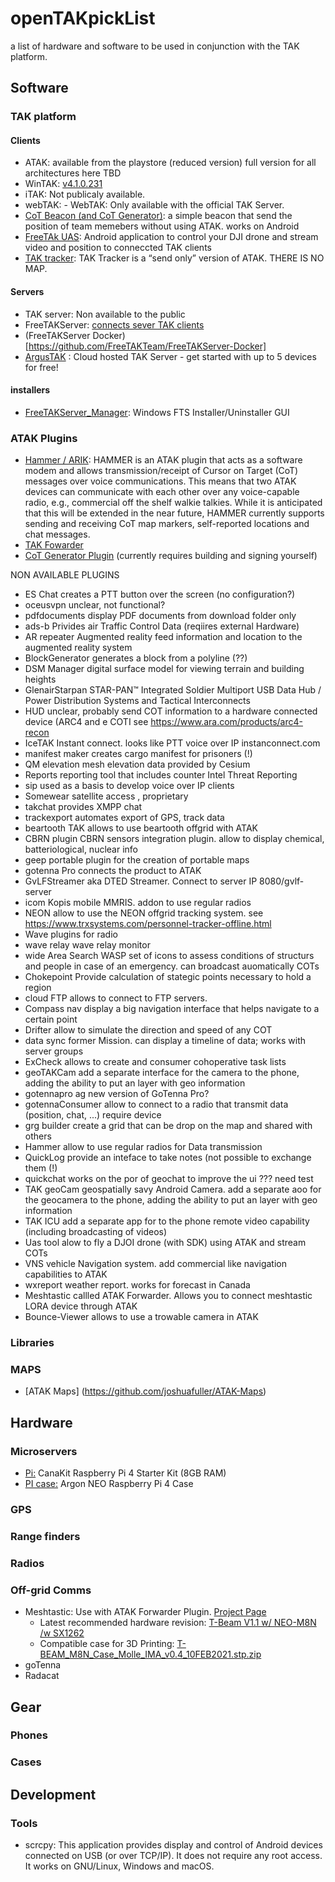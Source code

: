 # openTAKpickList
a list of hardware and software to be used in conjunction with the TAK platform.

## Software

### TAK platform
#### Clients
- ATAK: available from the playstore (reduced version) full version for all architectures here TBD
- WinTAK: [v4.1.0.231](https://drive.google.com/file/d/1BSdTpMVPlQj53W-aH83Vldc_bJpB9ZZQ/view)
- iTAK: Not publicaly available.
- webTAK:	- WebTAK: Only available with the official TAK Server.
- [CoT Beacon (and CoT Generator)](https://github.com/jonapoul/cotgenerator): a simple beacon  that send the position of team memebers without using ATAK. works on Android
- [FreeTAk UAS](https://play.google.com/store/apps/details?id=org.FreeTak.FreeTAKUAS&hl=en_US&gl=US): Android application to control your DJI drone and stream video and position to conneccted TAK clients
- [TAK tracker](https://play.google.com/store/apps/details?id=gov.tak.taktracker&hl=en_CA&gl=US): TAK Tracker is a “send only” version of ATAK. THERE IS NO MAP.

#### Servers
- TAK server: Non available to the public
- FreeTAKServer: [connects sever TAK clients](https://github.com/FreeTAKTeam/FreeTakServer)
- (FreeTAKServer Docker) [https://github.com/FreeTAKTeam/FreeTAKServer-Docker]
- [ArgusTAK](https://argustak.com/) : Cloud hosted TAK Server - get started with up to 5 devices for free!

#### installers
- [FreeTAKServer_Manager](https://github.com/Cale-Torino/FreeTAKServer_Manager): Windows FTS Installer/Uninstaller GUI

### ATAK Plugins
- [Hammer / ARIK](https://play.google.com/store/apps/details?id=com.atakmap.android.cot_utility.plugin&hl=en_CA&gl=US): HAMMER is an ATAK plugin that acts as a software modem and allows transmission/receipt of Cursor on Target (CoT) messages over voice communications. This means that two ATAK devices can communicate with each other over any voice-capable radio, e.g., commercial off the shelf walkie talkies. While it is anticipated that this will be extended in the near future, HAMMER currently supports sending and receiving CoT map markers, self-reported locations and chat messages.
- [TAK Fowarder](https://github.com/paulmandal/atak-forwarder)
- [CoT Generator Plugin](https://github.com/jonapoul/cotgenerator-plugin) (currently requires building and signing yourself)

NON AVAILABLE PLUGINS
- ES Chat	creates a PTT button over the screen (no configuration?)
- oceusvpn	unclear, not functional?
- pdfdocuments	display PDF documents from download folder only
- ads-b	Privides air Traffic Control Data (reqiires external Hardware)
- AR repeater	Augmented reality feed information and location to the augmented reality system
- BlockGenerator	generates a block from a polyline (??)
- DSM Manager	digital surface model for viewing terrain and building heights
- GlenairStarpan	STAR-PAN™ Integrated Soldier Multiport USB Data Hub / Power Distribution Systems and Tactical Interconnects
- HUD	unclear, probably send COT information to a hardware connected device (ARC4 and e COTI see https://www.ara.com/products/arc4-recon
- IceTAK	Instant connect. looks like PTT voice over IP instanconnect.com
- manifest maker	creates cargo manifest for prisoners (!)
- QM elevation	mesh elevation data provided by Cesium
- Reports	reporting tool that includes counter Intel Threat Reporting
- sip	used as a basis to develop voice over IP clients
- Somewear	satellite access , proprietary
- takchat	provides XMPP chat
- trackexport	automates export of GPS, track data
- beartooth TAK	allows to use beartooth offgrid with ATAK
- CBRN plugin	CBRN sensors integration plugin. allow to display chemical, batteriological, nuclear info
- geep portable	plugin for the creation of portable maps
- gotenna Pro	connects the product to ATAK
- GvLFStreamer	aka DTED Streamer. Connect to server IP 8080/gvlf-server
- icom	Kopis mobile MMRIS. addon to use regular radios
- NEON	allow to use the NEON offgrid tracking system. see https://www.trxsystems.com/personnel-tracker-offline.html
- Wave	plugins for radio
- wave relay	wave relay monitor
- wide Area Search	WASP set of icons to assess conditions of structurs and people in case of an emergency. can broadcast auomatically COTs
- Chokepoint	Provide calculation of stategic points necessary to hold a region
- cloud FTP	allows to connect to FTP servers.
- Compass nav	display a big navigation interface that helps navigate to a certain point
- Drifter	allow to simulate the direction and speed of any COT
- data sync	former Mission. can display a timeline of data; works with server groups
- ExCheck	allows to create and consumer cohoperative task lists
- geoTAKCam	add a separate interface for the camera to the phone, adding the ability to put an layer with geo information
- gotennapro ag	new version of GoTenna Pro?
- gotennaConsumer	allow to connect to a radio that transmit data (position, chat, ...) require device
- grg builder	create a grid that can be drop on the map and shared with others
- Hammer	allow to use regular radios for Data transmission
- QuickLog	provide an inteface to take notes (not possible to exchange them (!)
- quickchat	works on the por of geochat to improve the ui ??? need test
- TAK geoCam	geospatially savy Android Camera. add a separate aoo for the geocamera to the phone, adding the ability to put an layer with geo information
- TAK ICU	add a separate app for to the phone remote video capability (including broadcasting of videos)
- Uas tool	alow to fly a DJOI drone (with SDK) using ATAK and stream COTs
- VNS	vehicle Navigation system. add commercial like navigation capabilities to ATAK
- wxreport	weather report. works for forecast in Canada
- Meshtastic	callled ATAK Forwarder. Allows you to connect meshtastic LORA device through ATAK
- Bounce-Viewer	allows to use a trowable camera in ATAK

### Libraries


### MAPS
- [ATAK Maps] (https://github.com/joshuafuller/ATAK-Maps)

## Hardware

### Microservers
- [Pi:](https://www.amazon.com/CanaKit-Raspberry-Basic-Kit-8GB/dp/B08DJ9MLHV/ref=mp_s_a_1_3?dchild=1&keywords=pi4+8gb+raspberry&qid=1613526745&sprefix=pi4+&sr=8-3) CanaKit Raspberry Pi 4 Starter Kit (8GB RAM)
- [PI case:](https://www.amazon.com/Argon-Raspberry-Heatsink-Supports-Accessible/dp/B07WMG27T7/ref=mp_s_a_1_1_sspa?dchild=1&keywords=argon+neo+raspberry+pi+4+case&qid=1613526849&sprefix=argon+neo&sr=8-1-spons&psc=1&spLa=ZW5jcnlwdGVkUXVhbGlmaWVyPUEzUDFTTTZDQjlYU1FMJmVuY3J5cHRlZElkPUEwMTk0OTI1MjZOV0pHR1lTSkgzTCZlbmNyeXB0ZWRBZElkPUEwNjQyNjYyMTNaTEZQMExIVUFMVSZ3aWRnZXROYW1lPXNwX3Bob25lX3NlYXJjaF9hdGYmYWN0aW9uPWNsaWNrUmVkaXJlY3QmZG9Ob3RMb2dDbGljaz10cnVl) Argon NEO Raspberry Pi 4 Case 

### GPS

### Range finders

### Radios

### Off-grid Comms
- Meshtastic: Use with ATAK Forwarder Plugin. [Project Page](https://www.meshtastic.org/)
    - Latest recommended hardware revision: [T-Beam V1.1 w/ NEO-M8N /w SX1262](https://www.amazon.com/TTGO-Wireless-Bluetooth-NEO-M8N-Battery/dp/B08GK8JP7Y/ref=sr_1_15?dchild=1&keywords=TTGO&qid=1613529697&sr=8-15)
    - Compatible case for 3D Printing: [T-BEAM_M8N_Case_Molle_IMA_v0.4_10FEB2021.stp.zip](https://discord.com/channels/698067185515495436/699733695333924976/809569287177371668)
- goTenna
- Radacat

## Gear
### Phones

### Cases

## Development
### Tools
- scrcpy: This application provides display and control of Android devices connected on USB (or over TCP/IP). It does not require any root access. It works on GNU/Linux, Windows and macOS.




